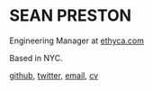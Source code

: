 # SEAN PRESTON

Engineering Manager at <a href="https://ethyca.com">ethyca.com</a>

Based in NYC.

<a href="https://github.com/seanpreston">github</a>, <a href="https://twitter.com/seanpreston">twitter</a>, <a href="mailto:seanmpreston@gmail.com">email</a>, <a href="/cv.pdf" target="_blank">cv</a>
